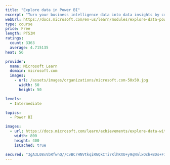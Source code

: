 ```yaml
---
title: "Explore data in Power BI"
excerpt: "Turn your business intelligence data into data insights by creating and configuring Power BI dashboards."
webUrl: https://docs.microsoft.com/en-us/learn/modules/explore-data-power-bi/
type: course
price: Free
length: PT53M
ratings:
  count: 3363
  average: 4.715135
heat: 56

provider:
  name: Microsoft Learn
  domain: microsoft.com
  images:
    - url: /assets/images/organizations/microsoft.com-50x50.jpg
      width: 50
      height: 50

levels:
  - Intermediate

topics:
  - Power BI

images:
  - url: https://docs.microsoft.com/learn/achievements/explore-data-with-power-bi-desktop-social.png
    width: 800
    height: 400
    isCached: true

secured: "3gA3L08xVbRfwnQ//CvBCrHNVtkqiRGQkCTi7KlhKXU+y9qNnlxOch+BDs+F1nLLy5HRLQEsO1wNRtl04qPorzsfPKLFHFhc6264wy3cVthFB9QY+jq/BGt7pwOS4bU4sIFCvDXACoPa256XpBDlPUvOnwwbMPczw3jBO/qnPf39cHXwjoFFsVnrET45H1TMLWzABA1CzkSVU8weIJ4yCIriHEIB64RBvvcSBDNfK2d3sS6hAv6GghTc4JvVhj+bkupzy88Y7f4om4SrMLGJYZGnk59HPYXK6QsraFFvtH5T1OVrRbw+8OmyUYQkZHgmB0qDwwbj5BRi6HzlrgiCeCjUqFoi6PXJid0Hv1oUjjbkh25IcEoYxUkdYNGJFjwv8tPMEY33weJUsyhsLk5uHLIIeDPYqSGHaNDObQdQqaM=;mvui59m+M9/0j4guloePFg=="
---
```


